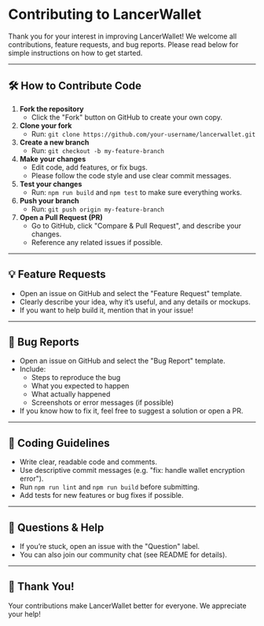 # Contributing to LancerWallet

Thank you for your interest in improving LancerWallet! We welcome all contributions, feature requests, and bug reports. Please read below for simple instructions on how to get started.

---

## 🛠️ How to Contribute Code

1. **Fork the repository**
   - Click the "Fork" button on GitHub to create your own copy.
2. **Clone your fork**
   - Run: `git clone https://github.com/your-username/lancerwallet.git`
3. **Create a new branch**
   - Run: `git checkout -b my-feature-branch`
4. **Make your changes**
   - Edit code, add features, or fix bugs.
   - Please follow the code style and use clear commit messages.
5. **Test your changes**
   - Run: `npm run build` and `npm test` to make sure everything works.
6. **Push your branch**
   - Run: `git push origin my-feature-branch`
7. **Open a Pull Request (PR)**
   - Go to GitHub, click "Compare & Pull Request", and describe your changes.
   - Reference any related issues if possible.

---

## 💡 Feature Requests

- Open an issue on GitHub and select the "Feature Request" template.
- Clearly describe your idea, why it’s useful, and any details or mockups.
- If you want to help build it, mention that in your issue!

---

## 🐞 Bug Reports

- Open an issue on GitHub and select the "Bug Report" template.
- Include:
  - Steps to reproduce the bug
  - What you expected to happen
  - What actually happened
  - Screenshots or error messages (if possible)
- If you know how to fix it, feel free to suggest a solution or open a PR.

---

## 📝 Coding Guidelines

- Write clear, readable code and comments.
- Use descriptive commit messages (e.g. "fix: handle wallet encryption error").
- Run `npm run lint` and `npm run build` before submitting.
- Add tests for new features or bug fixes if possible.

---

## 🙋 Questions & Help

- If you’re stuck, open an issue with the "Question" label.
- You can also join our community chat (see README for details).

---

## 🚀 Thank You!

Your contributions make LancerWallet better for everyone. We appreciate your help!
